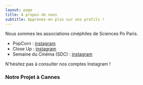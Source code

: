 ```yaml
---
layout: page
title: A propos de nous
subtitle: Apprenez-en plus sur nos profils !
---
```


Nous sommes les associations cinéphiles de Sciences Po Paris.

- PopCorn : [instagram](https://www.instagram.com/radiopopcorn/)
- Close Up : [instagram](https://www.instagram.com/closeup.cine/)
- Semaine du Cinéma (SDC) : [instagram](https://www.instagram.com/semaineducinema_bda/)

N'hésitez pas à consulter nos comptes Instagram !

### Notre Projet à Cannes


